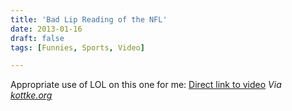 ```yaml
---
title: 'Bad Lip Reading of the NFL'
date: 2013-01-16
draft: false
tags: [Funnies, Sports, Video]

---
```


Appropriate use of LOL on this one for me: [Direct link to video](http://youtu.be/Zce-QT7MGSE) _Via [kottke.org](http://kottke.org/13/01/hilarious-bad-lip-reading-of-nfl-players)_